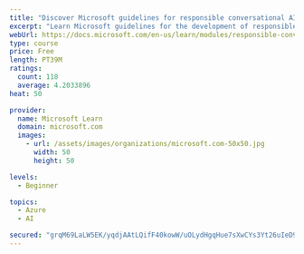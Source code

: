 ```yaml
---
title: "Discover Microsoft guidelines for responsible conversational AI development"
excerpt: "Learn Microsoft guidelines for the development of responsible conversational AI, such as chat bots and voice-controlled systems."
webUrl: https://docs.microsoft.com/en-us/learn/modules/responsible-conversational-ai/
type: course
price: Free
length: PT39M
ratings:
  count: 118
  average: 4.2033896
heat: 50

provider:
  name: Microsoft Learn
  domain: microsoft.com
  images:
    - url: /assets/images/organizations/microsoft.com-50x50.jpg
      width: 50
      height: 50

levels:
  - Beginner

topics:
  - Azure
  - AI

secured: "grqM69LaLW5EK/yqdjAAtLQifF40kowW/uOLydHgqHue7sXwCYs3Yt26uIeD9aV0QG/yrWqvHr4yhefBUh7CKt6fd933CrUE8dfNJRhLptzH3i6GORRF8wiTJPxEfrgJuWHVy1NCviW3ITrK6It9omclT8zMc89uFBSdQ55YFuoIBe+X0TsSFxGyUCQxOR6D6TtbuE8McLV/V/qXGmjXdjvGCdssSHt9S/1Wqxo6BL81oDYUTEspQkCXFtEGXvgiP9pn9REEeP3z2BgqZ74H1qBYba/QgGoyb5q/ASqQy0NThIpe0MGxxsQAQWN3yGVvK6Q98Vtw2e7lPeXq0sOTZnCYLoiGC5j9BfVJ2wsmm1OtdUNB1e7sXnrqB7cY7XqUmn+rYm6bkkaLNmZl2vjvOyY0N3CoL6UukiVGNoLgTAM=;VY8F5RwDljuiW0Le03nC4w=="
---
```



